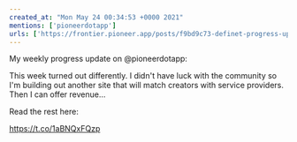 ```yaml
---
created_at: "Mon May 24 00:34:53 +0000 2021"
mentions: ['pioneerdotapp']
urls: ['https://frontier.pioneer.app/posts/f9bd9c73-definet-progress-update-may-23rd-2021']
---
```


My weekly progress update on @pioneerdotapp:

This week turned out differently. I didn't have luck with the community so I'm building out another site that will match creators with service providers. Then I can offer revenue…

Read the rest here:

 https://t.co/1aBNQxFQzp